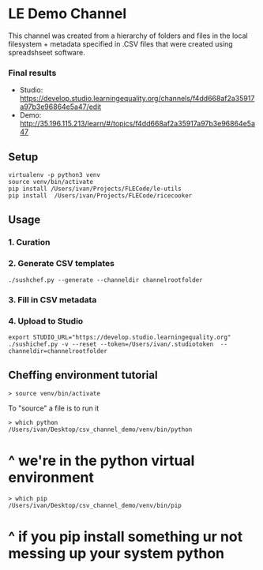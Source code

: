 LE Demo Channel
===============

This channel was created from a hierarchy of folders and files in the local filesystem + metadata specified in .CSV files that were created using spreadshseet software.

### Final results

  - Studio: https://develop.studio.learningequality.org/channels/f4dd668af2a35917a97b3e96864e5a47/edit
  - Demo: http://35.196.115.213/learn/#/topics/f4dd668af2a35917a97b3e96864e5a47


## Setup

    virtualenv -p python3 venv
    source venv/bin/activate
    pip install /Users/ivan/Projects/FLECode/le-utils
    pip install  /Users/ivan/Projects/FLECode/ricecooker


## Usage

### 1. Curation



### 2. Generate CSV templates

    ./sushchef.py --generate --channeldir channelrootfolder



### 3. Fill in CSV metadata 


  
### 4. Upload to Studio



    export STUDIO_URL="https://develop.studio.learningequality.org"
    ./sushichef.py -v --reset --token=/Users/ivan/.studiotoken  --channeldir=channelrootfolder





Cheffing environment tutorial
-----------------------------

    > source venv/bin/activate

To "source" a file is to run it

    > which python
    /Users/ivan/Desktop/csv_channel_demo/venv/bin/python

# ^ we're in the python virtual environment

    > which pip
    /Users/ivan/Desktop/csv_channel_demo/venv/bin/pip

# ^ if you pip install something ur not messing up your system python
